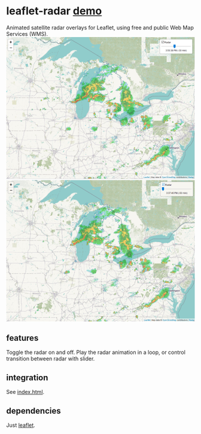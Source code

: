 # leaflet-radar [demo](https://rwev.github.io/leaflet-radar)
Animated satellite radar overlays for Leaflet, using free and public Web Map Services (WMS). 
![png](leaflet-radar.png)
![gif](leaflet-radar.gif)

## features
Toggle the radar on and off. Play the radar animation in a loop, or control transition between radar with slider. 

## integration
See [index.html](https://www.github.com/rwev/leaflet-radar/blob/master/index.html).

## dependencies
Just [leaflet](https://www.github.com/leaflet/leaflet). 
